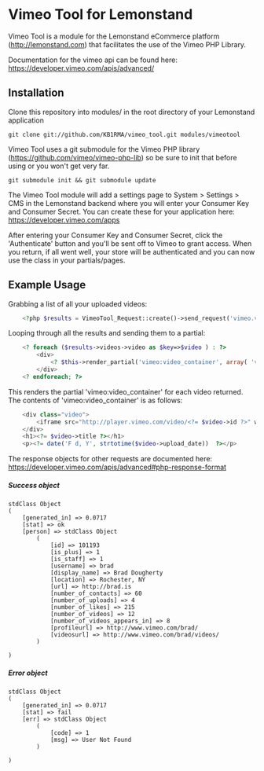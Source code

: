 # Vimeo Tool for Lemonstand

Vimeo Tool is a module for the Lemonstand eCommerce platform (http://lemonstand.com) that facilitates the use of the Vimeo PHP Library.

Documentation for the vimeo api can be found here: https://developer.vimeo.com/apis/advanced/ 

## Installation

Clone this repository into modules/ in the root directory of your Lemonstand application

	git clone git://github.com/KB1RMA/vimeo_tool.git modules/vimeotool

Vimeo Tool uses a git submodule for the Vimeo PHP library (https://github.com/vimeo/vimeo-php-lib) so be sure to init that before using or you won't get very far.

	git submodule init && git submodule update

The Vimeo Tool module will add a settings page to System > Settings > CMS in the Lemonstand backend where you will enter your Consumer Key and Consumer Secret. You can create these for your application here: https://developer.vimeo.com/apps

After entering your Consumer Key and Consumer Secret, click the 'Authenticate' button and you'll be sent off to Vimeo to grant access. When you return, if all went well, your store will be authenticated and you can now use the class in your partials/pages.

## Example Usage

Grabbing a list of all your uploaded videos:

```php
	<?php $results = VimeoTool_Request::create()->send_request('vimeo.videos.getUploaded'); ?>
```

Looping through all the results and sending them to a partial:

```php
	<? foreach ($results->videos->video as $key=>$video ) : ?>
		<div>
			<? $this->render_partial('vimeo:video_container', array( 'video' => $video, 'width' => 200, 'height' => 134) ) ?>
		</div>
	<? endforeach; ?>
```

This renders the partial 'vimeo:video_container' for each video returned. The contents of 'vimeo:video_container' is as follows:

```php
	<div class="video">
		<iframe src="http://player.vimeo.com/video/<?= $video->id ?>" width="<?= $width ?>" height="<?= $height ?>" frameborder="0" webkitAllowFullScreen mozallowfullscreen allowFullScreen></iframe>
	</div>
	<h1><?= $video->title ?></h1>
	<p><?= date('F d, Y', strtotime($video->upload_date))  ?></p>
```

The response objects for other requests are documented here: https://developer.vimeo.com/apis/advanced#php-response-format

##### Success object
	stdClass Object
	(
	    [generated_in] => 0.0717
	    [stat] => ok
	    [person] => stdClass Object
	        (
	            [id] => 101193
	            [is_plus] => 1
	            [is_staff] => 1
	            [username] => brad
	            [display_name] => Brad Dougherty
	            [location] => Rochester, NY
	            [url] => http://brad.is
	            [number_of_contacts] => 60
	            [number_of_uploads] => 4
	            [number_of_likes] => 215
	            [number_of_videos] => 12
	            [number_of_videos_appears_in] => 8
	            [profileurl] => http://www.vimeo.com/brad/
	            [videosurl] => http://www.vimeo.com/brad/videos/
	        )
	
	)

##### Error object
	stdClass Object
	(
	    [generated_in] => 0.0717
	    [stat] => fail
	    [err] => stdClass Object
	        (
	            [code] => 1
	            [msg] => User Not Found
	        )
	
	)
